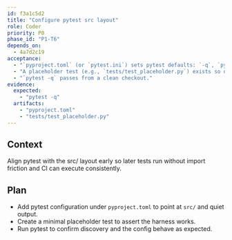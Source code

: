 ```yaml
---
id: f3a1c5d2
title: "Configure pytest src layout"
role: Coder
priority: P0
phase_id: "P1-T6"
depends_on:
  - 4a7d2c19
acceptance:
  - "`pyproject.toml` (or `pytest.ini`) sets pytest defaults: `-q`, `pythonpath=src`, and any needed ini options."
  - "A placeholder test (e.g., `tests/test_placeholder.py`) exists so discovery verifies the layout."
  - "`pytest -q` passes from a clean checkout."
evidence:
  expected:
    - "pytest -q"
  artifacts:
    - "pyproject.toml"
    - "tests/test_placeholder.py"
---
```


## Context
Align pytest with the src/ layout early so later tests run without import friction and CI can execute consistently.

## Plan
- Add pytest configuration under `pyproject.toml` to point at `src/` and quiet output.
- Create a minimal placeholder test to assert the harness works.
- Run pytest to confirm discovery and the config behave as expected.
